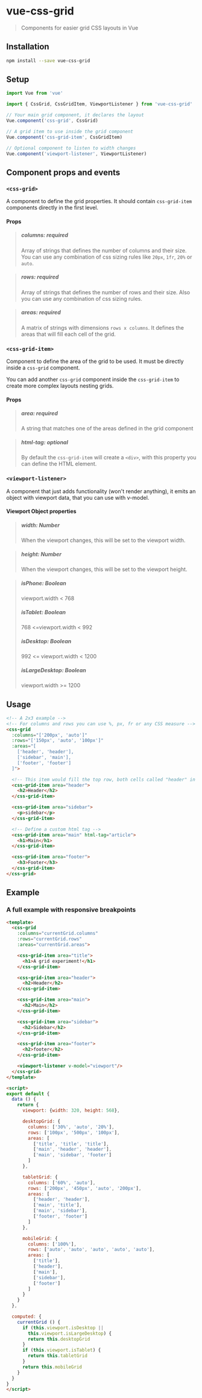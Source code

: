 # vue-css-grid

>Components for easier grid CSS layouts in Vue

## Installation

``` bash
npm install --save vue-css-grid
```

## Setup

```javascript
import Vue from 'vue'

import { CssGrid, CssGridItem, ViewportListener } from 'vue-css-grid'

// Your main grid component, it declares the layout
Vue.component('css-grid', CssGrid)

// A grid item to use inside the grid component
Vue.component('css-grid-item', CssGridItem)

// Optional component to listen to width changes
Vue.component('viewport-listener', ViewportListener)

```

## Component props and events
### `<css-grid>`
A component to define the grid properties. It should contain `css-grid-item` components directly in the first level.
#### Props
>##### columns: required
>Array of strings that defines the number of columns and their size. 
>You can use any combination of css sizing rules like `20px`, `1fr`, `20%` or `auto`.

>##### rows: required
>Array of strings that defines the number of rows and their size. 
>Also you can use any combination of css sizing rules.

>##### areas: required
>A matrix of strings with dimensions `rows x columns`.
>It defines the areas that will fill each cell of the grid.

### `<css-grid-item>`
Component to define the area of the grid to be used. It must be directly inside a `css-grid` component.

You can add another `css-grid` component inside the `css-grid-item` to create more complex layouts nesting grids.
#### Props
>##### area: required
>A string that matches one of the areas defined in the grid component

>##### html-tag: optional
>By default the `css-grid-item` will create a `<div>`, with this property you can define the HTML element.

### `<viewport-listener>`
A component that just adds functionality (won't render anything), it emits an object with viewport data, that you can use with v-model.

#### Viewport Object properties
>##### width: Number
>When the viewport changes, this will be set to the viewport width.

>##### height: Number
>When the viewport changes, this will be set to the viewport height.

>##### isPhone: Boolean
>viewport.width < 768
>##### isTablet: Boolean
>768 <=viewport.width < 992
>##### isDesktop: Boolean
>992 <= viewport.width < 1200
>##### isLargeDesktop: Boolean
>viewport.width >= 1200

## Usage

```HTML
<!-- A 2x3 example -->
<!-- For columns and rows you can use %, px, fr or any CSS measure -->
<css-grid
  :columns="['200px', 'auto']"
  :rows="['150px', 'auto', '100px']"
  :areas="[
    ['header', 'header'],
    ['sidebar', 'main'],
    ['footer', 'footer']
  ]">

  <!-- This item would fill the top row, both cells called "header" in the areas -->
  <css-grid-item area="header">
    <h2>Header</h2>
  </css-grid-item>

  <css-grid-item area="sidebar">
    <p>sidebar</p>
  </css-grid-item>

  <!-- Define a custom html tag -->
  <css-grid-item area="main" html-tag="article">
    <h1>Main</h1>
  </css-grid-item>

  <css-grid-item area="footer">
    <h3>Footer</h3>
  </css-grid-item>
</css-grid>
```


## Example
### A full example with responsive breakpoints
```HTML
<template>
  <css-grid
    :columns="currentGrid.columns"
    :rows="currentGrid.rows"
    :areas="currentGrid.areas">

    <css-grid-item area="title">
      <h1>A grid experiment!</h1>
    </css-grid-item>

    <css-grid-item area="header">
      <h2>Header</h2>
    </css-grid-item>

    <css-grid-item area="main">
      <h2>Main</h2>
    </css-grid-item>

    <css-grid-item area="sidebar">
      <h2>Sidebar</h2>
    </css-grid-item>

    <css-grid-item area="footer">
      <h2>footer</h2>
    </css-grid-item>

    <viewport-listener v-model="viewport"/>
  </css-grid>
</template>

<script>
export default {
  data () {
    return {
      viewport: {width: 320, height: 568},

      desktopGrid: {
        columns: ['30%', 'auto', '20%'],
        rows: ['100px', '500px', '100px'],
        areas: [
          ['title', 'title', 'title'],
          ['main', 'header', 'header'],
          ['main', 'sidebar', 'footer']
        ]
      },

      tabletGrid: {
        columns: ['60%', 'auto'],
        rows: ['200px', '450px', 'auto', '200px'],
        areas: [
          ['header', 'header'],
          ['main', 'title'],
          ['main', 'sidebar'],
          ['footer', 'footer']
        ]
      },

      mobileGrid: {
        columns: ['100%'],
        rows: ['auto', 'auto', 'auto', 'auto', 'auto'],
        areas: [
          ['title'],
          ['header'],
          ['main'],
          ['sidebar'],
          ['footer']
        ]
      }
    }
  },

  computed: {
    currentGrid () {
      if (this.viewport.isDesktop ||
        this.viewport.isLargeDesktop) {
        return this.desktopGrid
      }
      if (this.viewport.isTablet) {
        return this.tabletGrid
      }
      return this.mobileGrid
    }
  }
}
</script>
```